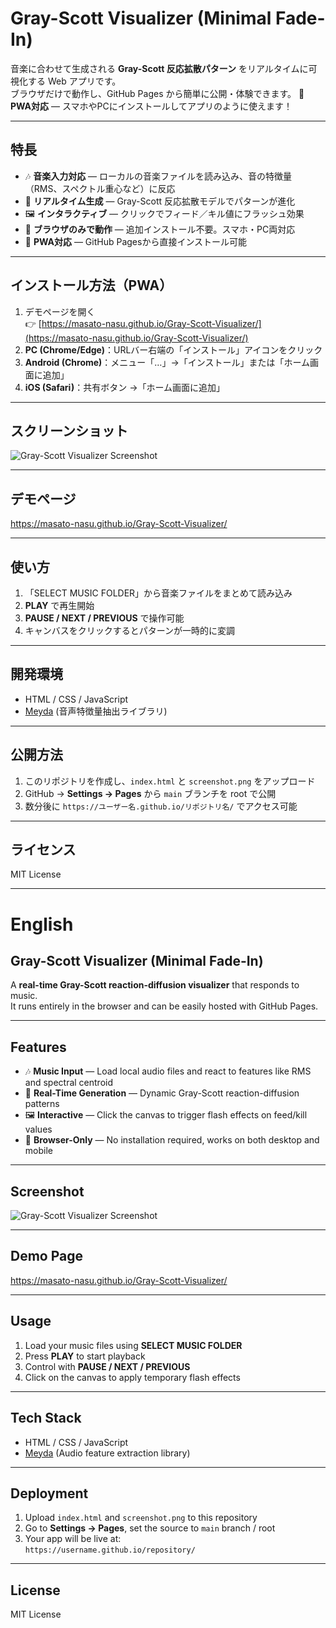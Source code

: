 # Gray-Scott Visualizer (Minimal Fade-In)

音楽に合わせて生成される **Gray-Scott 反応拡散パターン** をリアルタイムに可視化する Web アプリです。  
ブラウザだけで動作し、GitHub Pages から簡単に公開・体験できます。
📱 **PWA対応** — スマホやPCにインストールしてアプリのように使えます！

---

## 特長
- 🎶 **音楽入力対応** — ローカルの音楽ファイルを読み込み、音の特徴量（RMS、スペクトル重心など）に反応  
- 🌊 **リアルタイム生成** — Gray-Scott 反応拡散モデルでパターンが進化  
- 🖼️ **インタラクティブ** — クリックでフィード／キル値にフラッシュ効果  
- 📱 **ブラウザのみで動作** — 追加インストール不要。スマホ・PC両対応  
- 🧩 **PWA対応** — GitHub Pagesから直接インストール可能  

---

## インストール方法（PWA）
1. デモページを開く  
   👉 [https://masato-nasu.github.io/Gray-Scott-Visualizer/](https://masato-nasu.github.io/Gray-Scott-Visualizer/)  
2. **PC (Chrome/Edge)**：URLバー右端の「インストール」アイコンをクリック  
3. **Android (Chrome)**：メニュー「…」→「インストール」または「ホーム画面に追加」  
4. **iOS (Safari)**：共有ボタン →「ホーム画面に追加」  

---

## スクリーンショット

![Gray-Scott Visualizer Screenshot](./screenshot.png)

---

## デモページ

https://masato-nasu.github.io/Gray-Scott-Visualizer/

---

## 使い方
1. 「SELECT MUSIC FOLDER」から音楽ファイルをまとめて読み込み  
2. **PLAY** で再生開始  
3. **PAUSE / NEXT / PREVIOUS** で操作可能  
4. キャンバスをクリックするとパターンが一時的に変調  

---

## 開発環境
- HTML / CSS / JavaScript  
- [Meyda](https://meyda.js.org/) (音声特徴量抽出ライブラリ)  

---

## 公開方法
1. このリポジトリを作成し、`index.html` と `screenshot.png` をアップロード  
2. GitHub → **Settings → Pages** から `main` ブランチを root で公開  
3. 数分後に `https://ユーザー名.github.io/リポジトリ名/` でアクセス可能  

---

## ライセンス
MIT License

---

# English

## Gray-Scott Visualizer (Minimal Fade-In)

A **real-time Gray-Scott reaction-diffusion visualizer** that responds to music.  
It runs entirely in the browser and can be easily hosted with GitHub Pages.

---

## Features
- 🎶 **Music Input** — Load local audio files and react to features like RMS and spectral centroid  
- 🌊 **Real-Time Generation** — Dynamic Gray-Scott reaction-diffusion patterns  
- 🖼️ **Interactive** — Click the canvas to trigger flash effects on feed/kill values  
- 📱 **Browser-Only** — No installation required, works on both desktop and mobile  

---

## Screenshot

![Gray-Scott Visualizer Screenshot](./screenshot.png)

---

## Demo Page

https://masato-nasu.github.io/Gray-Scott-Visualizer/

---

## Usage
1. Load your music files using **SELECT MUSIC FOLDER**  
2. Press **PLAY** to start playback  
3. Control with **PAUSE / NEXT / PREVIOUS**  
4. Click on the canvas to apply temporary flash effects  

---

## Tech Stack
- HTML / CSS / JavaScript  
- [Meyda](https://meyda.js.org/) (Audio feature extraction library)  

---

## Deployment
1. Upload `index.html` and `screenshot.png` to this repository  
2. Go to **Settings → Pages**, set the source to `main` branch / root  
3. Your app will be live at:  
   `https://username.github.io/repository/`  

---

## License
MIT License
